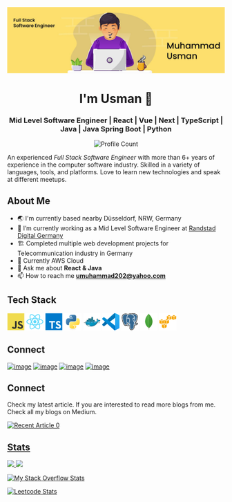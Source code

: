 <img src='Picture_Banner.jpeg'/>

<!-- INTRODUCTION -->
<h1 align="center">I'm Usman 👋</h1>
<h3 align="center">Mid Level Software Engineer | React | Vue | Next | TypeScript | Java | Java Spring Boot | Python</h3>

<!-- PROFILE BADGES -->
<div align="center">

![Profile Count](https://komarev.com/ghpvc/?username=muhammad-usman-108&color=0e75b6&style=flat)

</div>

An experienced _Full Stack Software Engineer_ with more than 6+ years of experience in the computer software industry. Skilled in a variety of languages, tools, and platforms. Love to learn new technologies and speak at different meetups.

<!-- ABOUT ME -->
## About Me
- 🌏 I'm currently based nearby Düsseldorf, NRW, Germany
- 🔭 I’m currently working as a Mid Level Software Engineer at <a href="https://techwards.co](https://www.randstaddigital.de/willkommen/" target="blank">Randstad Digital Germany</a>
- 🏗️ Completed multiple web development projects for Telecommunication industry in Germany
- 🌱 Currently AWS Cloud
- 💬 Ask me about **React & Java**
- 📫 How to reach me **umuhammad202@yahoo.com**

<!-- EXPERTISE -->
## Tech Stack
<div> 
    <img src="https://raw.githubusercontent.com/devicons/devicon/master/icons/javascript/javascript-original.svg" alt="javascript" width="40" height="40"/>
    <img src="https://raw.githubusercontent.com/devicons/devicon/master/icons/react/react-original.svg" alt="react" width="40" height="40"/>
    <img src="https://raw.githubusercontent.com/devicons/devicon/master/icons/typescript/typescript-original.svg" alt="typescript" width="40" height="40"/>
    <img src="https://raw.githubusercontent.com/devicons/devicon/master/icons/python/python-original.svg" alt="python" width="40" height="40"/>
    <img src="https://raw.githubusercontent.com/devicons/devicon/master/icons/docker/docker-original.svg" alt="docker" width="40" height="40"/>
    <img src="https://raw.githubusercontent.com/devicons/devicon/master/icons/vscode/vscode-original.svg" alt="vscode" width="40" height="40"/>
    <img src="https://raw.githubusercontent.com/devicons/devicon/master/icons/postgresql/postgresql-original.svg" alt="postgresql" width="40" height="40"/>
    <img src="https://raw.githubusercontent.com/devicons/devicon/master/icons/mongodb/mongodb-original.svg" alt="mongodb" width="40" height="40"/>
    <img src="https://raw.githubusercontent.com/devicons/devicon/master/icons/amazonwebservices/amazonwebservices-original.svg" alt="aws" width="40" height="40"/> 
</div>

<!-- PLATFORMS -->
## Connect
[![image](https://img.shields.io/badge/LinkedIn-0077B5?style=for-the-badge&logo=linkedin&logoColor=white)](https://www.linkedin.com/in/muhammad-usman-a14882bb/)
[![image](https://img.shields.io/badge/Gmail-D14836?style=for-the-badge&logo=gmail&logoColor=white)](mailto:engrmuhammadusman108@gmail.com)
[![image](https://img.shields.io/badge/Medium-12100E?style=for-the-badge&logo=medium&logoColor=white)](https://engrmuhammadusman108.medium.com/)
[![image](https://img.shields.io/badge/Stack_Overflow-FE7A16?style=for-the-badge&logo=stack-overflow&logoColor=white)](https://stackoverflow.com/users/9180179/usman)

<!-- PLATFORMS -->
## Connect
Check my latest article. If you are interested to read more blogs from me. Check all my blogs on Medium. 

<a target="_blank" href="https://github-readme-medium-recent-article.vercel.app/medium/@engrmuhammadusman108/0"><img src="https://github-readme-medium-recent-article.vercel.app/medium/@engrmuhammadusman108/0" alt="Recent Article 0"> 


<!-- GITHUB STATS -->
## Stats
<a href="https://github.com/muhammad-usman-108">
<img height="160em" src="https://github-readme-stats.vercel.app/api?username=muhammad-usman-108&show_icons=true&theme=vue-dark" />
<img height="160em" src="https://github-readme-stats.vercel.app/api/top-langs/?username=muhammad-usman-108&theme=vue-dark&layout=compact" />
</a>



<!-- STACKOVERFLOW STATS -->
[![My Stack Overflow Stats](https://so-stats-kurt-liao.vercel.app/api?user=9180179)](https://github.com/kurt-liao/so-stats)

<!-- LEETCODE STATS -->
[![Leetcode Stats](https://leetcard.jacoblin.cool/engrmuhammadusman108)](https://leetcode.com/engrmuhammadusman108)




